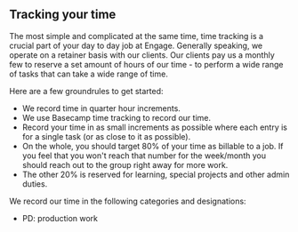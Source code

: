 ## Tracking your time

The most simple and complicated at the same time, time tracking is a crucial part of your day to day job at Engage.  Generally speaking, we operate on a retainer basis with our clients.  Our clients pay us a monthly few to reserve a set amount of hours of our time - to perform a wide range of tasks that can take a wide range of time.  

Here are a few groundrules to get started:

- We record time in quarter hour increments.
- We use Basecamp time tracking to record our time.
- Record your time in as small increments as possible where each entry is for a single task (or as close to it as possible).
- On the whole, you should target 80% of your time as billable to a job.  If you feel that you won't reach that number for the week/month you should reach out to the group right away for more work.  
- The other 20% is reserved for learning, special projects and other admin duties.

We record our time in the following categories and designations:
- PD: production work



